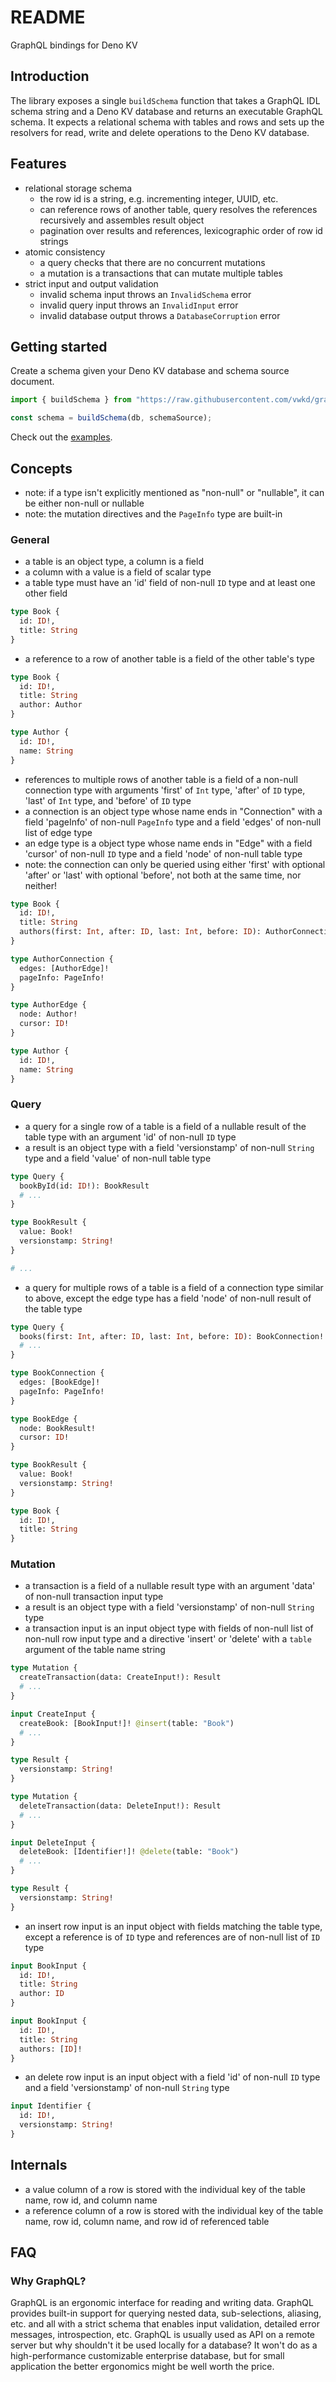 # README

GraphQL bindings for Deno KV



## Introduction

The library exposes a single `buildSchema` function that takes a GraphQL IDL schema string and a Deno KV database and returns an executable GraphQL schema. It expects a relational schema with tables and rows and sets up the resolvers for read, write and delete operations to the Deno KV database.



## Features

- relational storage schema
  - the row id is a string, e.g. incrementing integer, UUID, etc.
  - can reference rows of another table, query resolves the references recursively and assembles result object
  - pagination over results and references, lexicographic order of row id strings
- atomic consistency
  - a query checks that there are no concurrent mutations
  - a mutation is a transactions that can mutate multiple tables
- strict input and output validation
  - invalid schema input throws an `InvalidSchema` error
  - invalid query input throws an `InvalidInput` error
  - invalid database output throws a `DatabaseCorruption` error



## Getting started

Create a schema given your Deno KV database and schema source document.

```js
import { buildSchema } from "https://raw.githubusercontent.com/vwkd/graphql-denokv/main/src/main.ts";

const schema = buildSchema(db, schemaSource);
```

Check out the [examples](./examples).



## Concepts

- note: if a type isn't explicitly mentioned as "non-null" or "nullable", it can be either non-null or nullable
- note: the mutation directives and the `PageInfo` type are built-in

### General

- a table is an object type, a column is a field
- a column with a value is a field of scalar type
- a table type must have an 'id' field of non-null `ID` type and at least one other field

```graphql
type Book {
  id: ID!,
  title: String
}
```

- a reference to a row of another table is a field of the other table's type

```graphql
type Book {
  id: ID!,
  title: String
  author: Author
}

type Author {
  id: ID!,
  name: String
}
```

- references to multiple rows of another table is a field of a non-null connection type with arguments 'first' of `Int` type, 'after' of `ID` type, 'last' of `Int` type, and 'before' of `ID` type
- a connection is an object type whose name ends in "Connection" with a field 'pageInfo' of non-null `PageInfo` type and a field 'edges' of non-null list of edge type
- an edge type is a object type whose name ends in "Edge" with a field 'cursor' of non-null `ID` type and a field 'node' of non-null table type
- note: the connection can only be queried using either 'first' with optional 'after' or 'last' with optional 'before', not both at the same time, nor neither!

```graphql
type Book {
  id: ID!,
  title: String
  authors(first: Int, after: ID, last: Int, before: ID): AuthorConnection!
}

type AuthorConnection {
  edges: [AuthorEdge]!
  pageInfo: PageInfo!
}

type AuthorEdge {
  node: Author!
  cursor: ID!
}

type Author {
  id: ID!,
  name: String
}
```

### Query

- a query for a single row of a table is a field of a nullable result of the table type with an argument 'id' of non-null `ID` type
- a result is an object type with a field 'versionstamp' of non-null `String` type and a field 'value' of non-null table type

```graphql
type Query {
  bookById(id: ID!): BookResult
  # ...
}

type BookResult {
  value: Book!
  versionstamp: String!
}

# ...
```

- a query for multiple rows of a table is a field of a connection type similar to above, except the edge type has a field 'node' of non-null result of the table type

```graphql
type Query {
  books(first: Int, after: ID, last: Int, before: ID): BookConnection!
  # ...
}

type BookConnection {
  edges: [BookEdge]!
  pageInfo: PageInfo!
}

type BookEdge {
  node: BookResult!
  cursor: ID!
}

type BookResult {
  value: Book!
  versionstamp: String!
}

type Book {
  id: ID!,
  title: String
}
```

### Mutation

- a transaction is a field of a nullable result type with an argument 'data' of non-null transaction input type
- a result is an object type with a field 'versionstamp' of non-null `String` type
- a transaction input is an input object type with fields of non-null list of non-null row input type and a directive 'insert' or 'delete' with a `table` argument of the table name string

```graphql
type Mutation {
  createTransaction(data: CreateInput!): Result
  # ...
}

input CreateInput {
  createBook: [BookInput!]! @insert(table: "Book")
  # ...
}

type Result {
  versionstamp: String!
}
```

```graphql
type Mutation {
  deleteTransaction(data: DeleteInput!): Result
  # ...
}

input DeleteInput {
  deleteBook: [Identifier!]! @delete(table: "Book")
  # ...
}

type Result {
  versionstamp: String!
}
```

- an insert row input is an input object with fields matching the table type, except a reference is of `ID` type and references are of non-null list of `ID` type

```graphql
input BookInput {
  id: ID!,
  title: String
  author: ID
}
```

```graphql
input BookInput {
  id: ID!,
  title: String
  authors: [ID]!
}
```

- an delete row input is an input object with a field 'id' of non-null `ID` type and a field 'versionstamp' of non-null `String` type

```graphql
input Identifier {
  id: ID!,
  versionstamp: String!
}
```



## Internals

- a value column of a row is stored with the individual key of the table name, row id, and column name
- a reference column of a row is stored with the individual key of the table name, row id, column name, and row id of referenced table



## FAQ

### Why GraphQL?

GraphQL is an ergonomic interface for reading and writing data. GraphQL provides built-in support for querying nested data, sub-selections, aliasing, etc. and all with a strict schema that enables input validation, detailed error messages, introspection, etc. GraphQL is usually used as API on a remote server but why shouldn't it be used locally for a database? It won't do as a high-performance customizable enterprise database, but for small application the better ergonomics might be well worth the price.
